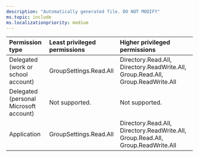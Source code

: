 ```yaml
---
description: "Automatically generated file. DO NOT MODIFY"
ms.topic: include
ms.localizationpriority: medium
---
```


|Permission type|Least privileged permissions|Higher privileged permissions|
|:---|:---|:---|
|Delegated (work or school account)|GroupSettings.Read.All|Directory.Read.All, Directory.ReadWrite.All, Group.Read.All, Group.ReadWrite.All|
|Delegated (personal Microsoft account)|Not supported.|Not supported.|
|Application|GroupSettings.Read.All|Directory.Read.All, Directory.ReadWrite.All, Group.Read.All, Group.ReadWrite.All|

